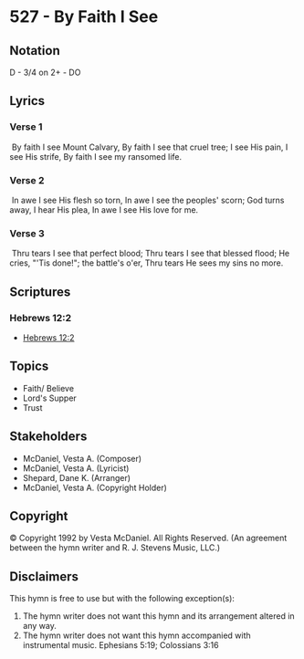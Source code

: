 # 527 - By Faith I See

## Notation

D - 3/4 on 2+ - DO

## Lyrics

### Verse 1

 By faith I see Mount Calvary, By faith I see that cruel tree; I see His pain, I see His strife, By faith I see my ransomed life. 

### Verse 2

 In awe I see His flesh so torn, In awe I see the peoples' scorn; God turns away, I hear His plea, In awe I see His love for me. 

### Verse 3

 Thru tears I see that perfect blood; Thru tears I see that blessed flood; He cries, "'Tis done!"; the battle's o'er, Thru tears He sees my sins no more. 


## Scriptures

### Hebrews 12:2

- [Hebrews 12:2](https://www.biblegateway.com/passage/?search=Hebrews%2012%3A2)


## Topics

- Faith/ Believe
- Lord's Supper
- Trust

## Stakeholders

- McDaniel, Vesta A. (Composer)
- McDaniel, Vesta A. (Lyricist)
- Shepard, Dane K. (Arranger)
- McDaniel, Vesta A. (Copyright Holder)

## Copyright

© Copyright 1992 by Vesta McDaniel. All Rights Reserved.
(An agreement between the hymn writer and R. J. Stevens Music, LLC.)

## Disclaimers

This hymn is free to use but with the following exception(s):
1. The hymn writer does not want this hymn and its arrangement altered in any way.
2. The hymn writer does not want this hymn accompanied with instrumental music.
Ephesians 5:19; Colossians 3:16

